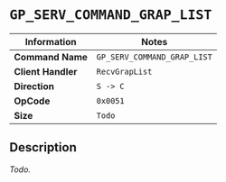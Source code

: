 # `GP_SERV_COMMAND_GRAP_LIST`

| Information               | Notes |
|---                        |---    |
| **Command Name**          | `GP_SERV_COMMAND_GRAP_LIST` |
| **Client Handler**        | `RecvGrapList` |
| **Direction**             | `S -> C` |
| **OpCode**                | `0x0051` |
| **Size**                  | `Todo` |

## Description

_Todo._
